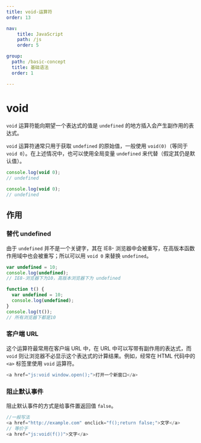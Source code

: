 ```yaml
---
title: void-运算符
order: 13

nav:
    title: JavaScript
    path: /js
    order: 5

group:
  path: /basic-concept
  title: 基础语法
  order: 1

---
```


# void

`void` 运算符能向期望一个表达式的值是 `undefined` 的地方插入会产生副作用的表达式。

`void` 运算符通常只用于获取 `undefined` 的原始值，一般使用 `void(0)`（等同于 `void 0`）。在上述情况中，也可以使用全局变量 `undefined` 来代替（假定其仍是默认值）。

```js
console.log(void 0);
// undefined

console.log(void 0);
// undefined
```

## 作用

### 替代 undefined

由于 `undefined` 并不是一个关键字，其在 IE8- 浏览器中会被重写，在高版本函数作用域中也会被重写；所以可以用 `void 0` 来替换 `undefined`。

```js
var undefined = 10;
console.log(undefined);
// IE8-浏览器下为10，高版本浏览器下为 undefined

function t() {
  var undefined = 10;
  console.log(undefined);
}
console.log(t());
// 所有浏览器下都是10
```

### 客户端 URL

这个运算符最常用在客户端 URL 中，在 URL 中可以写带有副作用的表达式，而 `void` 则让浏览器不必显示这个表达式的计算结果。例如，经常在 HTML 代码中的 `<a>` 标签里使用 `void` 运算符。

```js
<a href="js:void window.open();">打开一个新窗口</a>
```

### 阻止默认事件

阻止默认事件的方式是给事件置返回值 `false`。

```js
//一般写法
<a href="http://example.com" onclick="f();return false;">文字</a>
// 等价于
<a href="js:void(f())">文字</a>
```
